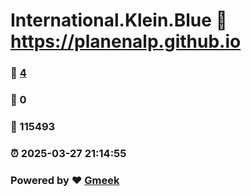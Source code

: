 # International.Klein.Blue :link: https://planenalp.github.io 
### :page_facing_up: [4](https://planenalp.github.io/tag.html) 
### :speech_balloon: 0 
### :hibiscus: 115493 
### :alarm_clock: 2025-03-27 21:14:55 
### Powered by :heart: [Gmeek](https://github.com/Meekdai/Gmeek)
